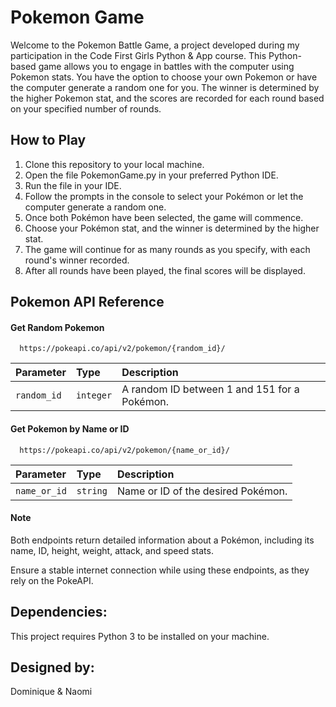 
# Pokemon Game

Welcome to the Pokemon Battle Game, a project developed during my participation in the Code First Girls Python & App course. This Python-based game allows you to engage in battles with the computer using Pokemon stats. You have the option to choose your own Pokemon or have the computer generate a random one for you. The winner is determined by the higher Pokemon stat, and the scores are recorded for each round based on your specified number of rounds.


## How to Play

1. Clone this repository to your local machine.
2. Open the file PokemonGame.py in your preferred Python IDE.
3. Run the file in your IDE.
4. Follow the prompts in the console to select your Pokémon or let the computer generate a random one.
5. Once both Pokémon have been selected, the game will commence.
6. Choose your Pokémon stat, and the winner is determined by the higher stat.
7. The game will continue for as many rounds as you specify, with each round's winner recorded.
8. After all rounds have been played, the final scores will be displayed.




## Pokemon API Reference

#### Get Random Pokemon

```http
  https://pokeapi.co/api/v2/pokemon/{random_id}/

```

| Parameter | Type     | Description                |
| :-------- | :------- | :------------------------- |
| `random_id` | `integer` | A random ID between 1 and 151 for a Pokémon. |

#### Get Pokemon by Name or ID

```http
  https://pokeapi.co/api/v2/pokemon/{name_or_id}/

```

| Parameter | Type     | Description                       |
| :-------- | :------- | :-------------------------------- |
| `name_or_id`      | `string` | Name or ID of the desired Pokémon. |

#### Note

Both endpoints return detailed information about a Pokémon, including its name, ID, height, weight, attack, and speed stats.

Ensure a stable internet connection while using these endpoints, as they rely on the PokeAPI.



## Dependencies:

This project requires Python 3 to be installed on your machine.

## Designed by:
Dominique & Naomi
